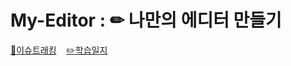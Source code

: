 # My-Editor : ✏ 나만의 에디터 만들기
[:eyes:이슈트래킹](https://github.com/users/sjeong12/projects/3) &nbsp;&nbsp; [:pencil2:학습일지](https://sewcode.tistory.com/category/%ED%94%84%EB%A1%9C%EC%A0%9D%ED%8A%B8/%EB%A7%88%EC%9D%B4%EC%97%90%EB%94%94%ED%84%B0%20%3A%20%EB%82%98%EB%A7%8C%EC%9D%98%20%EC%97%90%EB%94%94%ED%84%B0)
